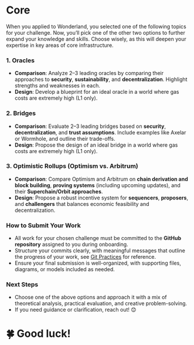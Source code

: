 # Core
When you applied to Wonderland, you selected one of the following topics for your challenge. Now, you’ll pick one of the other two options to further expand your knowledge and skills. Choose wisely, as this will deepen your expertise in key areas of core infrastructure.

### **1. Oracles**

- **Comparison**: Analyze 2–3 leading oracles by comparing their approaches to **security**, **sustainability**, and **decentralization**. Highlight strengths and weaknesses in each.
- **Design**: Develop a blueprint for an ideal oracle in a world where gas costs are extremely high (L1 only).

### **2. Bridges**

- **Comparison**: Evaluate 2–3 leading bridges based on **security**, **decentralization**, and **trust assumptions**. Include examples like Axelar or Wormhole, and outline their trade-offs.
- **Design**: Propose the design of an ideal bridge in a world where gas costs are extremely high (L1 only).

### **3. Optimistic Rollups (Optimism vs. Arbitrum)**

- **Comparison**: Compare Optimism and Arbitrum on **chain derivation and block building**, **proving systems** (including upcoming updates), and their **Superchain/Orbit approaches**.
- **Design**: Propose a robust incentive system for **sequencers**, **proposers**, and **challengers** that balances economic feasibility and decentralization.

### **How to Submit Your Work**

- All work for your chosen challenge must be committed to the **GitHub repository** assigned to you during onboarding.
- Structure your commits clearly, with meaningful messages that outline the progress of your work, see [Git Practices](/docs/processes/github/git-practices.md) for reference.
- Ensure your final submission is well-organized, with supporting files, diagrams, or models included as needed.

### **Next Steps**

- Choose one of the above options and approach it with a mix of theoretical analysis, practical evaluation, and creative problem-solving.
- If you need guidance or clarification, reach out! 😊

# 🍀 Good luck!